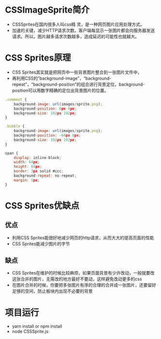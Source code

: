 # CSSImageSprite简介
* CSSSprites在国内很多人叫css精 灵，是一种网页图片应用处理方式。
* 加速的关键，减少HTTP请求次数。客户端每显示一张图片都会向服务器发送请求。所以，图片越多请求次数越多，造成延迟的可能性也就越大。

# CSS Sprites原理
* CSS Sprites其实就是把网页中一些背景图片整合到一张图片文件中，
* 再利用CSS的”background-image”，“background- repeat”，“background-position”的组合进行背景定位，background-position可以用数字精确的定位出背景图片的位置。

```javascript
.comment {
    background-image: url(images/sprite.png);
    background-position: 0px 0px;
    background-size: 192px 192px;
}

.bubble {
    background-image: url(images/sprite.png);
    background-position: -64px 0px;
    background-size: 192px 192px;
}

span {
    display: inline-block;
    width: 64px;
    height: 64px;
    border: 3px solid #ccc;
    background-repeat: no-repeat;
    margin: 5px;
}
```

# CSS Sprites优缺点
## 优点
* 利用CSS Sprites能很好地减少网页的http请求，从而大大的提高页面的性能
* CSS Sprites能减少图片的字节

## 缺点
* CSS Sprites在维护的时候比较麻烦，如果页面背景有少许改动，一般就要改这张合并的图片，无需改的地方最好不要动，这样避免改动更多的css
* 在图片合并的时候，你要把多张图片有序的合理的合并成一张图片，还要留好足够的空间，防止板块内出现不必要的背景

# 项目运行
* yarn install or npm install
* node CSSSprite.js







